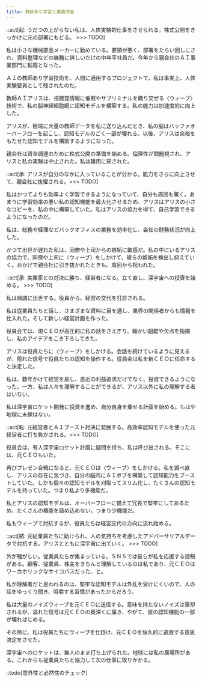 ```yaml
---
title: 教師あり学習と業務改善
---
```


::act[起: うだつの上がらない私は、人体実験的仕事をさせられる。株式公開をきっかけに元の部署にもどる。 >>> TODO]

私は小さな機械部品メーカーに勤めている。要領が悪く、部署をたらい回しにされ、資料整理などの雑務に詳しいだけの中年平社員だ。今年から親会社のＡＩ事業部門に転籍となった。

ＡＩの教師あり学習技術を、人間に適用するプロジェクトで、私は事実上、人体実験要員として残されたのだ。

教師ＡＩアリスは、視聴覚情報に催眠やサブリミナルを織り交ぜる〈ウィーブ〉技術で、私の脳神経細胞網に認知モデルを構築する。私の能力は加速度的に向上した。

アリスが、極端に大量の教師データを私に送り込んだとき、私の脳はバッファオーバーフローを起こし、認知モデルのごく一部が壊れる。以後、アリスは余裕をもたせた認知モデルを構築するようになった。

親会社は資金調達のために株式公開の準備を始める。倫理性が問題視され、アリスと私の実験は中止された。私は雑用に戻された。

::act[承: アリスが自分のなかに入っていることが分かる。能力をさらに向上させて、親会社に抜擢される。>>> TODO]

私はかつてよりも効率よく学習できるようになっていて、自分も周囲も驚く。あまりに学習効率の悪い私の認知機能を最大化させるため、アリスはアリスの小さなコピーを、私の中に構築していた。私はアリスの協力を得て、自己学習できるようになったのだ。

私は、総務や経理などバックオフィスの業務を効率化し、会社の財務状況が向上した。

かつて出世が遅れた私は、同僚や上司からの嫉妬に敏感だ。私の中にいるアリスの協力で、同僚や上司に〈ウィーブ〉をしかけて、彼らの嫉妬を検出し抑えていく。おかげで親会社に引き抜かれたときも、周囲から祝われた。

::act[承: 実業家との対決に勝ち、経営者になる。立て直し、深宇宙への投資を始める。 >>> TODO]

私は順調に出世する。役員から、経営の交代を打診される。

私は従業員たちと話し、さまざまな資料に目を通し、業界の関係者からも情報を仕入れた。そして新しい経営計画を作った。

役員会では、現ＣＥＯが高圧的に私の話をさえぎり、細かい齟齬や欠点を指摘し、私のアイデアをこき下ろしてきた。

アリスは役員たちに〈ウィーブ〉をしかける。会話を続けているように見えるが、隠れた信号で役員たちの認知を操作する。役員会は私を新ＣＥＯに任命すると決定した。

私は、数年かけて経営を戻し、直近の利益追求だけでなく、投資できるようになった。一方、私は人々を理解することができるが、アリス以外に私の理解する者はいない。

私は深宇宙ロケット開発に投資を進め、自分自身を乗せる計画を始める。もはや地球に未練はない。

::act[転: 元経営者とＡＩブースト対決に発展する。高効率認知モデルを使った元経営者に打ち負かされる。>>> TODO]

役員会は、有人深宇宙ロケット計画に疑問を持ち、私は呼び出される。そこには、元ＣＥＯもいた。

再びプレゼン合戦になると、元ＣＥＯは〈ウィーブ〉をしかける。私を調べ直し、アリスの存在に気づき、自分の脳内にＡＩボブを構築して認知能力をブーストしていた。しかも個々の認知モデルを刈取ってスリム化し、たくさんの認知モデルを持っていた。つまり私より多機能だ。

私とアリスの認知モデルは、オーバーフローに備えて冗長で堅牢にしてあるため、たくさんの機能を詰め込めない。つまり少機能だ。

私もウィーブで対抗するが、役員たちは経営交代の方向に流れ始める。

::act[結: 元従業員たちに助けられ、人の気持ちを考慮したアドバーサリアルデータで対抗する。アリスとともに深宇宙に出ていく。 >>> TODO]

外が騒がしい。従業員たちが集まっている。ＳＮＳでは彼らが私を応援する投稿がある。顧客、従業員、株主をきちんと理解しているのは私であり、元ＣＥＯはワーカホリックなサイコパスだった、と。

私が理解者だと思われるのは、堅牢な認知モデルは外乱を受けにくいので、人の話をゆっくり聞き、咀嚼する習慣があったからだろう。

私は大量のノイズウィーブを元ＣＥＯに送信する。意味を持たないノイズは棄却されるが、溢れた信号は元ＣＥＯの奥深くに届き、やがて、彼の認知機能の一部が壊れはじめる。

その隙に、私は役員たちにウィーブを仕掛け、元ＣＥＯを恒久的に追放する意思決定をさせた。

深宇宙へのロケットは、無人のまま打ち上げられた。地球には私の居場所がある。これからも従業員たちと協力して次の仕事に取りかかる。

::todo[意外性と必然性のチェック]
